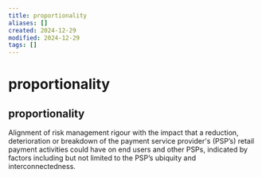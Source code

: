 ```yaml
---
title: proportionality
aliases: []
created: 2024-12-29
modified: 2024-12-29
tags: []
---
```

# proportionality
## proportionality

Alignment of risk management rigour with the impact that a reduction, deterioration or breakdown of the payment service provider's (PSP’s) retail payment activities could have on end users and other PSPs, indicated by factors including but not limited to the PSP’s ubiquity and interconnectedness.
